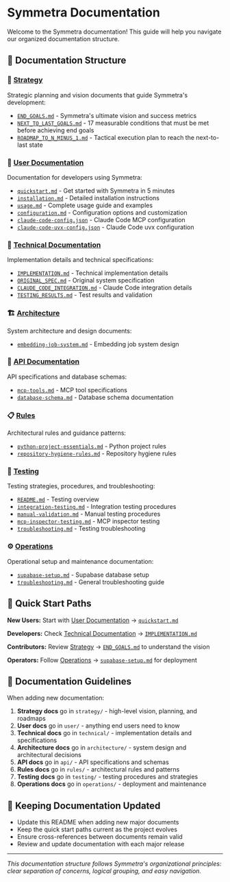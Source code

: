 # Symmetra Documentation

Welcome to the Symmetra documentation! This guide will help you navigate our organized documentation structure.

## 📁 Documentation Structure

### 🎯 [Strategy](strategy/)
Strategic planning and vision documents that guide Symmetra's development:
- [`END_GOALS.md`](strategy/END_GOALS.md) - Symmetra's ultimate vision and success metrics
- [`NEXT_TO_LAST_GOALS.md`](strategy/NEXT_TO_LAST_GOALS.md) - 17 measurable conditions that must be met before achieving end goals
- [`ROADMAP_TO_N_MINUS_1.md`](strategy/ROADMAP_TO_N_MINUS_1.md) - Tactical execution plan to reach the next-to-last state

### 👤 [User Documentation](user/)
Documentation for developers using Symmetra:
- [`quickstart.md`](user/quickstart.md) - Get started with Symmetra in 5 minutes
- [`installation.md`](user/installation.md) - Detailed installation instructions
- [`usage.md`](user/usage.md) - Complete usage guide and examples
- [`configuration.md`](user/configuration.md) - Configuration options and customization
- [`claude-code-config.json`](user/claude-code-config.json) - Claude Code MCP configuration
- [`claude-code-uvx-config.json`](user/claude-code-uvx-config.json) - Claude Code uvx configuration

### 🔧 [Technical Documentation](technical/)
Implementation details and technical specifications:
- [`IMPLEMENTATION.md`](technical/IMPLEMENTATION.md) - Technical implementation details
- [`ORIGINAL_SPEC.md`](technical/ORIGINAL_SPEC.md) - Original system specification
- [`CLAUDE_CODE_INTEGRATION.md`](technical/CLAUDE_CODE_INTEGRATION.md) - Claude Code integration details
- [`TESTING_RESULTS.md`](technical/TESTING_RESULTS.md) - Test results and validation

### 🏗️ [Architecture](architecture/)
System architecture and design documents:
- [`embedding-job-system.md`](architecture/embedding-job-system.md) - Embedding job system design

### 📡 [API Documentation](api/)
API specifications and database schemas:
- [`mcp-tools.md`](api/mcp-tools.md) - MCP tool specifications
- [`database-schema.md`](api/database-schema.md) - Database schema documentation

### 📋 [Rules](rules/)
Architectural rules and guidance patterns:
- [`python-project-essentials.md`](rules/python-project-essentials.md) - Python project rules
- [`repository-hygiene-rules.md`](rules/repository-hygiene-rules.md) - Repository hygiene rules

### 🧪 [Testing](testing/)
Testing strategies, procedures, and troubleshooting:
- [`README.md`](testing/README.md) - Testing overview
- [`integration-testing.md`](testing/integration-testing.md) - Integration testing procedures
- [`manual-validation.md`](testing/manual-validation.md) - Manual testing procedures
- [`mcp-inspector-testing.md`](testing/mcp-inspector-testing.md) - MCP inspector testing
- [`troubleshooting.md`](testing/troubleshooting.md) - Testing troubleshooting

### ⚙️ [Operations](operations/)
Operational setup and maintenance documentation:
- [`supabase-setup.md`](operations/supabase-setup.md) - Supabase database setup
- [`troubleshooting.md`](operations/troubleshooting.md) - General troubleshooting guide

## 🚀 Quick Start Paths

**New Users:** Start with [User Documentation](user/) → [`quickstart.md`](user/quickstart.md)

**Developers:** Check [Technical Documentation](technical/) → [`IMPLEMENTATION.md`](technical/IMPLEMENTATION.md)

**Contributors:** Review [Strategy](strategy/) → [`END_GOALS.md`](strategy/END_GOALS.md) to understand the vision

**Operators:** Follow [Operations](operations/) → [`supabase-setup.md`](operations/supabase-setup.md) for deployment

## 📝 Documentation Guidelines

When adding new documentation:

1. **Strategy docs** go in `strategy/` - high-level vision, planning, and roadmaps
2. **User docs** go in `user/` - anything end users need to know
3. **Technical docs** go in `technical/` - implementation details and specifications  
4. **Architecture docs** go in `architecture/` - system design and architectural decisions
5. **API docs** go in `api/` - API specifications and schemas
6. **Rules docs** go in `rules/` - architectural rules and patterns
7. **Testing docs** go in `testing/` - testing procedures and strategies
8. **Operations docs** go in `operations/` - deployment and maintenance

## 🔄 Keeping Documentation Updated

- Update this README when adding new major documents
- Keep the quick start paths current as the project evolves
- Ensure cross-references between documents remain valid
- Review and update documentation with each major release

---

*This documentation structure follows Symmetra's organizational principles: clear separation of concerns, logical grouping, and easy navigation.*